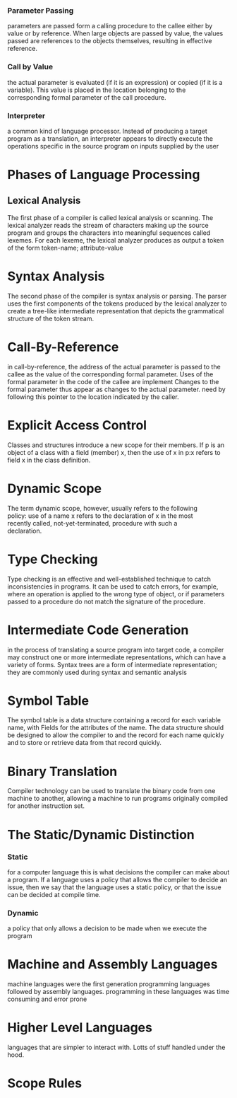 ### Parameter Passing 
parameters are passed form a calling procedure to the callee either by value or by reference. When large objects are passed by value, the values passed are references to the objects themselves, resulting in effective reference. 

### Call by Value
the actual parameter is evaluated (if it is an expression) or copied (if it is a variable). This value is placed in the location belonging to the corresponding formal parameter of the call procedure. 

### Interpreter
a common kind of language processor. Instead of producing a target program as a translation, an interpreter appears to directly execute the operations specific in the source program on inputs supplied by the user 


# Phases of Language Processing 

## Lexical Analysis 
The first phase of a compiler is called lexical analysis or scanning. The  lexical analyzer reads the stream of characters making up the source  program and groups the characters into meaningful sequences called lexemes. For each lexeme, the lexical analyzer produces as output a  token of the form  token-name; attribute-value

# Syntax Analysis
The second phase of the compiler is syntax analysis or parsing. The parser uses the first components of the tokens produced by the lexical analyzer to create a tree-like intermediate representation that depicts the grammatical structure of the token stream.

# Call-By-Reference
in call-by-reference, the address of the actual parameter is passed to the callee as the value of the corresponding formal parameter. Uses of the formal parameter in the code of the callee are implement Changes to the formal parameter thus appear as changes to the actual parameter. need by following this pointer to the location indicated by the caller.

# Explicit Access Control
Classes and structures introduce a new scope for their members. If p is an object of a class with a field (member) x, then the use of x in p:x refers to field x in the class definition.

# Dynamic Scope
The term dynamic scope, however, usually refers to the following  
policy: use of a name x refers to the declaration of x in the most  
recently called, not-yet-terminated, procedure with such a  
declaration.

# Type Checking 
Type checking is an effective and well-established technique to catch inconsistencies in programs. It can be used to catch errors, for example, where an operation is applied to the wrong type of object, or if parameters passed to a procedure do not match the signature of the procedure.

# Intermediate Code Generation
in the process of translating a source program into target code, a compiler may construct one or more intermediate representations, which can have a variety of forms. Syntax trees are a form of intermediate representation; they are commonly used during syntax and semantic analysis

# Symbol Table 
The symbol table is a data structure containing a record for each variable name, with Fields for the attributes of the name. The data structure should be designed to allow the compiler to and the record for each name quickly and to store or retrieve data from that record quickly.

# Binary Translation 
Compiler technology can be used to translate the binary code from one machine to another, allowing a machine to run programs originally compiled for another instruction set.

# The Static/Dynamic Distinction
### Static
for a computer language this is what decisions the compiler can make about a program. If a language uses a policy that allows the compiler to decide an issue, then we say that the language uses a static policy, or that the issue can be decided at compile time. 

### Dynamic
a policy that only allows a decision to be made when we execute the program 

# Machine and Assembly Languages 
machine languages were the first generation programming languages followed by assembly languages. programming in these languages was time consuming and error prone 

# Higher Level Languages 
languages that are simpler to interact with. Lotts of stuff handled under the hood. 

# Scope Rules 
